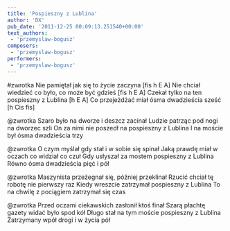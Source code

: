 ```yaml
---
title: 'Pospieszny z Lublina'
author: 'DX'
pub_date: '2011-12-25 00:09:13.251540+00:00'
text_authors:
 - 'przemyslaw-bogusz'
composers:
 - 'przemyslaw-bogusz'
performers:
 - 'przemyslaw-bogusz'
---
```


#zwrotka
Nie pamiętał jak się to życie zaczyna [fis h E A]
Nie chciał wiedzieć co było, co może być gdzieś [fis h E A]
Czekał tylko na ten pospieszny z Lublina [h E A]
Co przejeżdżać miał ósma dwadzieścia sześć [h Cis fis]

@zwrotka
Szaro było na dworze i deszcz zacinał
Ludzie patrząc pod nogi na dworzec szli
On za nimi nie poszedł na pospieszny z Lublina
I na moście był ósma dwadzieścia trzy

@zwrotka
O czym myślał gdy stał i w sobie się spinał
Jaką prawdę miał w oczach co widział co czuł
Gdy usłyszał za mostem pospieszny z Lublina
Równo ósma dwadzieścia pięć i pół

@zwrotka
Maszynista przeżegnał się, później przeklinał
Rzucić chciał tę robotę nie pierwszy raz
Kiedy wreszcie zatrzymał pospieszny z Lublina
To na chwilę z pociągiem zatrzymał się czas

@zwrotka
Przed oczami ciekawskich zasłonił ktoś finał
Szarą płachtę gazety widać było spod kół
Długo stał na tym moście pospieszny z Lublina
Zatrzymany wpół drogi i w życia pół